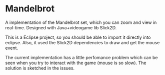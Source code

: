 # Mandelbrot
A implementation of the Mandelbrot set, which you can zoom and view in real-time. Designed with Java+videogame lib Slick2D.

This is a Eclipse project, so you should be able to import it directly into eclipse. Also, it used the Slick2D dependencies to draw and get the mouse event. 

The current implementation has a little perfomance problem which can be seen when you try to interact with the game (mouse is so slow). The solution is sketched in the issues.
